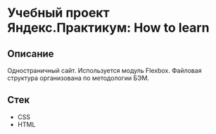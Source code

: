 # Учебный проект Яндекс.Практикум: How to learn
## Описание
Одностраничный сайт. Используется модуль Flexbox. Файловая структура организована по методологии БЭМ.  
## Стек
* CSS
* HTML
